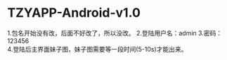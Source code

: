 # TZYAPP-Android-v1.0
1.包名开始没有改，后面不好改了，所以没改。
2.登陆用户名：admin
3.密码：123456     
4.登陆后主界面妹子图，妹子图需要等一段时间(5-10s)才能出来。

